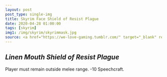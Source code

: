 ```yaml
---
layout: post
post_type: single-img
title: Skyrim Face Shield of Resist Plague
date: 2020-04-28 01:00:00
tags: [skyrim]
img1: /img/skyrim/skyrimmask.jpg
source: <a href="https://we-love-gaming.tumblr.com/" target="_blank" rel="nofollow">We Love Gaming</a>
---
```

## *Linen Mouth Shield of Resist Plague*

Player must remain outside melee range. -10 Speechcraft. 
